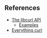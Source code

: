
## References
- [The libcurl API](https://curl.haxx.se/libcurl/c/)
  - [Examples](https://curl.haxx.se/libcurl/c/example.html)
- [Everything curl](https://ec.haxx.se/)